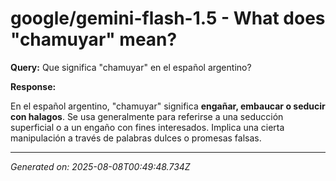 # google/gemini-flash-1.5 - What does "chamuyar" mean?

**Query:** Que significa "chamuyar" en el español argentino?



**Response:**

En el español argentino, "chamuyar" significa **engañar, embaucar o seducir con halagos**.  Se usa generalmente para referirse a una seducción superficial o a un engaño con fines interesados.  Implica una cierta manipulación a través de palabras dulces o promesas falsas.


---
*Generated on: 2025-08-08T00:49:48.734Z*
